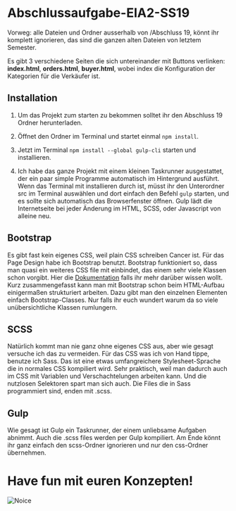 # Abschlussaufgabe-EIA2-SS19

Vorweg: alle Dateien und Ordner ausserhalb von /Abschluss 19, könnt ihr komplett ignorieren, das sind die ganzen alten Dateien von letztem Semester.

Es gibt 3 verschiedene Seiten die sich untereinander mit Buttons verlinken: **index.html**, **orders.html**, **buyer.html**, wobei index die Konfiguration der Kategorien für die Verkäufer ist. 

## Installation

1. Um das Projekt zum starten zu bekommen solltet ihr den Abschluss 19 Ordner herunterladen.

2. Öffnet den Ordner im Terminal und startet einmal ```npm install```.

3. Jetzt im Terminal ```npm install --global gulp-cli``` starten und installieren.

4. Ich habe das ganze Projekt mit einem kleinen Taskrunner ausgestattet, der ein paar simple Programme automatisch im Hintergrund ausführt. Wenn das Terminal mit installieren durch ist, müsst ihr den Unterordner src im Terminal auswählen und dort einfach den Befehl ```gulp```  starten, und es sollte sich automatisch das Browserfenster öffnen. Gulp lädt die Internetseite bei jeder Änderung im HTML, SCSS, oder Javascript von alleine neu. 

## Bootstrap

Es gibt fast kein eigenes CSS, weil plain CSS schreiben Cancer ist. Für das Page Design habe ich Bootstrap benutzt. Bootstrap funktioniert so, dass man quasi ein weiteres CSS file mit einbindet, das einem sehr viele Klassen schon vorgibt. Hier die [Dokumentation](https://getbootstrap.com/docs/4.3/getting-started/introduction/) falls ihr mehr darüber wissen wollt.
Kurz zusammengefasst kann man mit Bootstrap schon beim HTML-Aufbau einigermaßen strukturiert arbeiten. Dazu gibt man den einzelnen Elementen einfach Bootstrap-Classes. Nur falls ihr euch wundert warum da so viele unübersichtliche Klassen rumlungern. 

## SCSS 

Natürlich kommt man nie ganz ohne eigenes CSS aus, aber wie gesagt versuche ich das zu vermeiden. Für das CSS was ich von Hand tippe, benutze ich Sass. Das ist eine etwas umfangreichere Stylesheet-Sprache die in normales CSS kompiliert wird. Sehr praktisch, weil man dadurch auch im CSS mit Variablen und Verschachtelungen arbeiten kann. Und die nutzlosen Selektoren spart man sich auch. Die Files die in Sass programmiert sind, enden mit .scss. 

## Gulp 

Wie gesagt ist Gulp ein Taskrunner, der einem unliebsame Aufgaben abnimmt. Auch die .scss files werden per Gulp kompiliert. Am Ende könnt ihr ganz einfach den scss-Ordner ignorieren und nur den css-Ordner übernehmen. 








# Have fun mit euren Konzepten!

![Noice](https://media1.tenor.com/images/0490c28b2d33d0ae40f823e53f6a2c15/tenor.gif?itemid=5439517)
